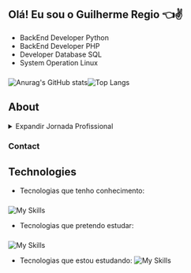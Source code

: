 ## Olá! Eu sou o Guilherme Regio :point_left::v:

* BackEnd Developer Python 
* BackEnd Developer PHP 
* Developer Database SQL
* System Operation Linux

###

![Anurag's GitHub stats](https://github-readme-stats.vercel.app/api?username=Guilherme-Regio&show_icons=true&theme=github_dark)![Top Langs](https://github-readme-stats.vercel.app/api/top-langs/?username=Guilherme-Regio&hide_progress=true&theme=github_dark)

## About

<details>
  <summary>Expandir Jornada Profissional</summary>
  
  Iniciei minha jornada profissional na RD Saúde em setembro de 2019 como aprendiz na equipe de Service Desk do ambiente corporativo. Durante a pandemia de COVID-19, destaquei-me em um projeto de rollout urgente, convertendo sistemas de desktop para notebooks para facilitar o trabalho remoto, uma mudança crítica para a continuidade das operações da empresa. Em fevereiro de 2021, fui contratado como terceirizado, adicionando ao meu portfólio a gestão de admissão de novos funcionários e o desenvolvimento do portal "SSU Online". Esse projeto foi um marco na minha carreira, pois comecei a trabalhar com PHP e MySQL, e evolui para o uso do framework Laravel, mergulhando também no mundo do Linux e suas aplicações em servidores.

  Em setembro de 2023, avancei para a equipe de Gestão de Ativos e Inovações, onde minha responsabilidade expandiu-se para o desenvolvimento avançado de rotinas operacionais. Implementei e gerenciei projetos como ALIVESCAN, que verifica dispositivos ativos na rede; REPOSYNC, uma rotina de sincronização de repositórios; e PULSEMANAGER, um gerenciador de status de serviços, todos escritos em Python e integrados com um sistema de monitoramento em tempo real.

  Atualmente, além de gerenciar essas rotinas, sou responsável por um portal web robusto que administra filiais, ativos e endpoints, utilizando PHP, Laravel e MySQL. Também desenvolvi scripts de automação para sistemas operacionais Linux e Windows, que otimizam a instalação e configuração de dispositivos em nossas filiais. No meu tempo livre, continuo a buscar atualizações profissionais por meio de cursos e treinamentos, sempre visando a excelência e a inovação tecnológica no ambiente de trabalho.

</details>

### Contact

## Technologies

* Tecnologias que tenho conhecimento:
###
![My Skills](https://skillicons.dev/icons?i=py,php,laravel,mysql,docker,django&perline=6)

* Tecnologias que pretendo estudar:
###
![My Skills](https://skillicons.dev/icons?i=java,perl,ruby&perline=6)

* Tecnologias que estou estudando:
![My Skills](https://skillicons.dev/icons?i=git&perline=6)


